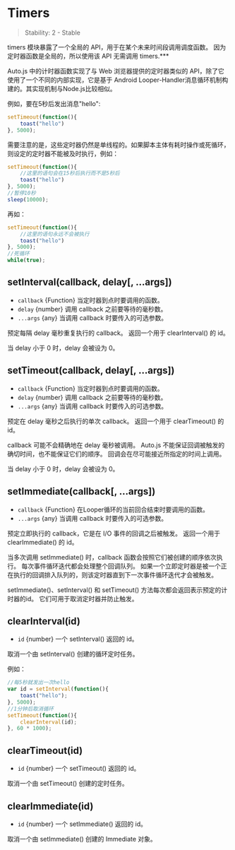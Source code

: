 # Timers

> Stability: 2 - Stable

timers 模块暴露了一个全局的 API，用于在某个未来时间段调用调度函数。 因为定时器函数是全局的，所以使用该 API 无需调用 timers.***

Auto.js 中的计时器函数实现了与 Web 浏览器提供的定时器类似的 API，除了它使用了一个不同的内部实现，它是基于 Android Looper-Handler消息循环机制构建的。其实现机制与Node.js比较相似。

例如，要在5秒后发出消息"hello":
```js
setTimeout(function(){
    toast("hello")
}, 5000);
```

需要注意的是，这些定时器仍然是单线程的。如果脚本主体有耗时操作或死循环，则设定的定时器不能被及时执行，例如：
```js
setTimeout(function(){
    //这里的语句会在15秒后执行而不是5秒后
    toast("hello")
}, 5000);
//暂停10秒
sleep(10000);
```

再如：
```js
setTimeout(function(){
    //这里的语句永远不会被执行
    toast("hello")
}, 5000);
//死循环
while(true);
```

## setInterval(callback, delay\[, ...args\])
* `callback` {Function} 当定时器到点时要调用的函数。
* `delay` {number} 调用 callback 之前要等待的毫秒数。
* `...args` {any} 当调用 callback 时要传入的可选参数。

预定每隔 delay 毫秒重复执行的 callback。 返回一个用于 clearInterval() 的 id。

当 delay 小于 0 时，delay 会被设为 0。

## setTimeout(callback, delay\[, ...args\])
* `callback` {Function} 当定时器到点时要调用的函数。
* `delay` {number} 调用 callback 之前要等待的毫秒数。
* `...args` {any} 当调用 callback 时要传入的可选参数。

预定在 delay 毫秒之后执行的单次 callback。 返回一个用于 clearTimeout() 的 id。

callback 可能不会精确地在 delay 毫秒被调用。 Auto.js 不能保证回调被触发的确切时间，也不能保证它们的顺序。 回调会在尽可能接近所指定的时间上调用。

当 delay 小于 0 时，delay 会被设为 0。



## setImmediate(callback[, ...args])
* `callback` {Function} 在Looper循环的当前回合结束时要调用的函数。
* `...args` {any} 当调用 callback 时要传入的可选参数。

预定立即执行的 callback，它是在 I/O 事件的回调之后被触发。 返回一个用于 clearImmediate() 的 id。

当多次调用 setImmediate() 时，callback 函数会按照它们被创建的顺序依次执行。 每次事件循环迭代都会处理整个回调队列。 如果一个立即定时器是被一个正在执行的回调排入队列的，则该定时器直到下一次事件循环迭代才会被触发。

setImmediate()、setInterval() 和 setTimeout() 方法每次都会返回表示预定的计时器的id。 它们可用于取消定时器并防止触发。


## clearInterval(id)
* `id` {number} 一个 setInterval() 返回的 id。

取消一个由 setInterval() 创建的循环定时任务。

例如：
```js
//每5秒就发出一次hello
var id = setInterval(function(){
    toast("hello");
}, 5000);
//1分钟后取消循环
setTimeout(function(){
    clearInterval(id);
}, 60 * 1000);
```

## clearTimeout(id)
* `id` {number} 一个 setTimeout() 返回的 id。

取消一个由 setTimeout() 创建的定时任务。

## clearImmediate(id)
* `id` {number} 一个 setImmediate() 返回的 id。

取消一个由 setImmediate() 创建的 Immediate 对象。
